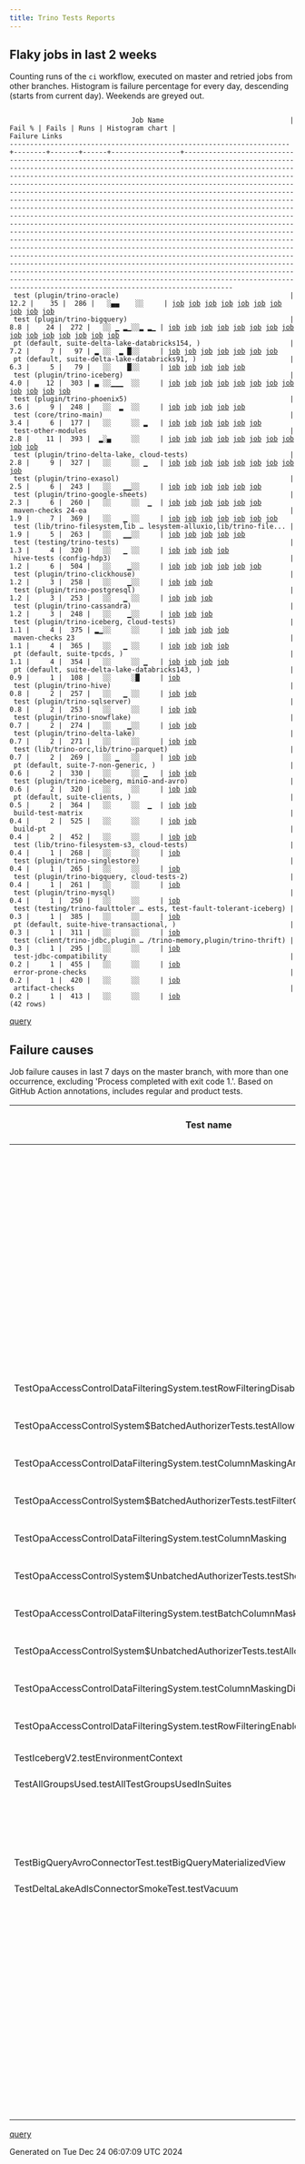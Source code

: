 ```yaml
---
title: Trino Tests Reports
---
```


## Flaky jobs in last 2 weeks

Counting runs of the `ci` workflow, executed on master and retried jobs from other branches.
Histogram is failure percentage for every day, descending (starts from current day).
Weekends are greyed out.
<pre><code>
                              Job Name                               | Fail % | Fails | Runs | Histogram chart |                                                                                                                                                                                                                                                                                                                                                                                                                                                                                                                                                                                                                  Failure Links                                                                                                                                                                                                                                                                                                                                                                                                                                                                                                                                                                                                                   
---------------------------------------------------------------------+--------+-------+------+-----------------+--------------------------------------------------------------------------------------------------------------------------------------------------------------------------------------------------------------------------------------------------------------------------------------------------------------------------------------------------------------------------------------------------------------------------------------------------------------------------------------------------------------------------------------------------------------------------------------------------------------------------------------------------------------------------------------------------------------------------------------------------------------------------------------------------------------------------------------------------------------------------------------------------------------------------------------------------------------------------------------------------------------------------------------------------------------------------------------------------------------------------------------------------------------------------------------------------------------------------------------------------
 test (plugin/trino-oracle)                                          |   12.2 |    35 |  286 |   ░▄▄    ░░     | <a href="https://github.com/trinodb/trino/actions/runs/12445827558/job/34747612821">job</a> <a href="https://github.com/trinodb/trino/actions/runs/12445827558/job/34747612899">job</a> <a href="https://github.com/trinodb/trino/actions/runs/12445827558/job/34747612962">job</a> <a href="https://github.com/trinodb/trino/actions/runs/12445827558/job/34747613021">job</a> <a href="https://github.com/trinodb/trino/actions/runs/12445827558/job/34747613081">job</a> <a href="https://github.com/trinodb/trino/actions/runs/12426955866/job/34696147507">job</a> <a href="https://github.com/trinodb/trino/actions/runs/12426955866/job/34696147619">job</a> <a href="https://github.com/trinodb/trino/actions/runs/12426955866/job/34696147862">job</a> <a href="https://github.com/trinodb/trino/actions/runs/12426955866/job/34696147990">job</a> <a href="https://github.com/trinodb/trino/actions/runs/12426955866/job/34696148109">job</a>                                                                                                                                                                                                                                                                                                                                                                                                                  
 test (plugin/trino-bigquery)                                        |    8.8 |    24 |  272 |   ░░ ▁ ▂▁░░▂ ▂▁ | <a href="https://github.com/trinodb/trino/actions/runs/12407278381/job/34637090710">job</a> <a href="https://github.com/trinodb/trino/actions/runs/12413994543/job/34657158136">job</a> <a href="https://github.com/trinodb/trino/actions/runs/12368632940/job/34518979287">job</a> <a href="https://github.com/trinodb/trino/actions/runs/12368632940/job/34518979287">job</a> <a href="https://github.com/trinodb/trino/actions/runs/12377660993/job/34547808097">job</a> <a href="https://github.com/trinodb/trino/actions/runs/12378338097/job/34550028583">job</a> <a href="https://github.com/trinodb/trino/actions/runs/12378338097/job/34550028583">job</a> <a href="https://github.com/trinodb/trino/actions/runs/12355766509/job/34480203205">job</a> <a href="https://github.com/trinodb/trino/actions/runs/12360870597/job/34496813985">job</a> <a href="https://github.com/trinodb/trino/actions/runs/12308447084/job/34353868402">job</a> <a href="https://github.com/trinodb/trino/actions/runs/12308447084/job/34353868402">job</a> <a href="https://github.com/trinodb/trino/actions/runs/12315374681/job/34373513634">job</a> <a href="https://github.com/trinodb/trino/actions/runs/12315374681/job/34373513634">job</a> <a href="https://github.com/trinodb/trino/actions/runs/12315374681/job/34394496946">job</a> <a href="https://github.com/trinodb/trino/actions/runs/12295766003/job/34313381818">job</a>  
 pt (default, suite-delta-lake-databricks154, )                      |    7.2 |     7 |   97 | ▂ ░░  ▂ █░░     | <a href="https://github.com/trinodb/trino/actions/runs/12476325378/job/34821210744">job</a> <a href="https://github.com/trinodb/trino/actions/runs/12392241084/job/34591681150">job</a> <a href="https://github.com/trinodb/trino/actions/runs/12344535559/job/34447482235">job</a> <a href="https://github.com/trinodb/trino/actions/runs/12348725634/job/34458628319">job</a> <a href="https://github.com/trinodb/trino/actions/runs/12352087464/job/34468945844">job</a> <a href="https://github.com/trinodb/trino/actions/runs/12355766509/job/34480747606">job</a> <a href="https://github.com/trinodb/trino/actions/runs/12360870597/job/34497238944">job</a>                                                                                                                                                                                                                                                                                                                                                                                                                                                                                                                                                                                                                                                                  
 pt (default, suite-delta-lake-databricks91, )                       |    6.3 |     5 |   79 |   ░░    █░░     | <a href="https://github.com/trinodb/trino/actions/runs/12344535559/job/34447480561">job</a> <a href="https://github.com/trinodb/trino/actions/runs/12348725634/job/34458624834">job</a> <a href="https://github.com/trinodb/trino/actions/runs/12352087464/job/34468942130">job</a> <a href="https://github.com/trinodb/trino/actions/runs/12355766509/job/34480742560">job</a> <a href="https://github.com/trinodb/trino/actions/runs/12360870597/job/34497234630">job</a>                                                                                                                                                                                                                                                                                                                                                                                                                                                                                                                                                                                                                                                                                                                                                                                                                                  
 test (plugin/trino-iceberg)                                         |    4.0 |    12 |  303 | ▃ ░░▁▁▁  ░░     | <a href="https://github.com/trinodb/trino/actions/runs/12474870064/job/34817532427">job</a> <a href="https://github.com/trinodb/trino/actions/runs/12476325378/job/34821031033">job</a> <a href="https://github.com/trinodb/trino/actions/runs/12422948111/job/34685653115">job</a> <a href="https://github.com/trinodb/trino/actions/runs/12439684547/job/34733942116">job</a> <a href="https://github.com/trinodb/trino/actions/runs/12404290196/job/34629253730">job</a> <a href="https://github.com/trinodb/trino/actions/runs/12411693355/job/34649977929">job</a> <a href="https://github.com/trinodb/trino/actions/runs/12411693355/job/34649977929">job</a> <a href="https://github.com/trinodb/trino/actions/runs/12391606780/job/34589112136">job</a> <a href="https://github.com/trinodb/trino/actions/runs/12392013902/job/34590357061">job</a> <a href="https://github.com/trinodb/trino/actions/runs/12392241084/job/34591061011">job</a> <a href="https://github.com/trinodb/trino/actions/runs/12383131434/job/34565277605">job</a> <a href="https://github.com/trinodb/trino/actions/runs/12282118769/job/34272658515">job</a>                                                                                                                                                                                                                                                  
 test (plugin/trino-phoenix5)                                        |    3.6 |     9 |  248 |   ░░  ▂  ░░     | <a href="https://github.com/trinodb/trino/actions/runs/12402567106/job/34624404677">job</a> <a href="https://github.com/trinodb/trino/actions/runs/12402567106/job/34624404973">job</a> <a href="https://github.com/trinodb/trino/actions/runs/12402567106/job/34624405255">job</a> <a href="https://github.com/trinodb/trino/actions/runs/12402567106/job/34624405473">job</a> <a href="https://github.com/trinodb/trino/actions/runs/12402567106/job/34624405768">job</a>                                                                                                                                                                                                                                                                                                                                                                                                                                                                                                                                                                                                                                                                                                                                                                                                                                  
 test (core/trino-main)                                              |    3.4 |     6 |  177 |   ░░     ░░ ▂   | <a href="https://github.com/trinodb/trino/actions/runs/12360870597/job/34496811830">job</a> <a href="https://github.com/trinodb/trino/actions/runs/12293847457/job/34307430970">job</a> <a href="https://github.com/trinodb/trino/actions/runs/12293847457/job/34307430970">job</a> <a href="https://github.com/trinodb/trino/actions/runs/12294773109/job/34310312629">job</a> <a href="https://github.com/trinodb/trino/actions/runs/12294773109/job/34310312629">job</a> <a href="https://github.com/trinodb/trino/actions/runs/12282118769/job/34272645059">job</a>                                                                                                                                                                                                                                                                                                                                                                                                                                                                                                                                                                                                                                                                                                                                                  
 test-other-modules                                                  |    2.8 |    11 |  393 |  ▂░▄     ░░     | <a href="https://github.com/trinodb/trino/actions/runs/12462561477/job/34783656217">job</a> <a href="https://github.com/trinodb/trino/actions/runs/12462739959/job/34784089527">job</a> <a href="https://github.com/trinodb/trino/actions/runs/12463719526/job/34786574272">job</a> <a href="https://github.com/trinodb/trino/actions/runs/12463782682/job/34786743700">job</a> <a href="https://github.com/trinodb/trino/actions/runs/12468610037/job/34800121845">job</a> <a href="https://github.com/trinodb/trino/actions/runs/12445332216/job/34746537598">job</a> <a href="https://github.com/trinodb/trino/actions/runs/12439628680/job/34733737516">job</a> <a href="https://github.com/trinodb/trino/actions/runs/12439684547/job/34733896800">job</a> <a href="https://github.com/trinodb/trino/actions/runs/12392241084/job/34590989321">job</a> <a href="https://github.com/trinodb/trino/actions/runs/12377277954/job/34546403045">job</a>                                                                                                                                                                                                                                                                                                                                                                                                                  
 test (plugin/trino-delta-lake, cloud-tests)                         |    2.8 |     9 |  327 |   ░░     ░░ ▁   | <a href="https://github.com/trinodb/trino/actions/runs/12439628680/job/34733761426">job</a> <a href="https://github.com/trinodb/trino/actions/runs/12406185777/job/34634285437">job</a> <a href="https://github.com/trinodb/trino/actions/runs/12422450007/job/34684187790">job</a> <a href="https://github.com/trinodb/trino/actions/runs/12403055334/job/34625852525">job</a> <a href="https://github.com/trinodb/trino/actions/runs/12293847457/job/34307439919">job</a> <a href="https://github.com/trinodb/trino/actions/runs/12293847457/job/34307439919">job</a> <a href="https://github.com/trinodb/trino/actions/runs/12295766003/job/34313386439">job</a> <a href="https://github.com/trinodb/trino/actions/runs/12300284376/job/34328160653">job</a> <a href="https://github.com/trinodb/trino/actions/runs/12274661767/job/34248152297">job</a>                                                                                                                                                                                                                                                                                                                                                                                                                                                                                                  
 test (plugin/trino-exasol)                                          |    2.5 |     6 |  243 |   ░░   ▁▁░░     | <a href="https://github.com/trinodb/trino/actions/runs/12392241084/job/34591059081">job</a> <a href="https://github.com/trinodb/trino/actions/runs/12378338097/job/34550035954">job</a> <a href="https://github.com/trinodb/trino/actions/runs/12378338097/job/34550035954">job</a> <a href="https://github.com/trinodb/trino/actions/runs/12383131434/job/34565276032">job</a> <a href="https://github.com/trinodb/trino/actions/runs/12352097338/job/34468461255">job</a> <a href="https://github.com/trinodb/trino/actions/runs/12352097338/job/34468461255">job</a>                                                                                                                                                                                                                                                                                                                                                                                                                                                                                                                                                                                                                                                                                                                                                  
 test (plugin/trino-google-sheets)                                   |    2.3 |     6 |  260 |   ░░     ░░  ▁  | <a href="https://github.com/trinodb/trino/actions/runs/12413767391/job/34656423478">job</a> <a href="https://github.com/trinodb/trino/actions/runs/12307591497/job/34351555204">job</a> <a href="https://github.com/trinodb/trino/actions/runs/12277397493/job/34256762313">job</a> <a href="https://github.com/trinodb/trino/actions/runs/12277397493/job/34256762313">job</a> <a href="https://github.com/trinodb/trino/actions/runs/12277397493/job/34262912477">job</a> <a href="https://github.com/trinodb/trino/actions/runs/12277397493/job/34262912477">job</a>                                                                                                                                                                                                                                                                                                                                                                                                                                                                                                                                                                                                                                                                                                                                                  
 maven-checks 24-ea                                                  |    1.9 |     7 |  369 |   ░░   ▁ ░░     | <a href="https://github.com/trinodb/trino/actions/runs/12392241084/job/34590989072">job</a> <a href="https://github.com/trinodb/trino/actions/runs/12372248284/job/34530030929">job</a> <a href="https://github.com/trinodb/trino/actions/runs/12372248284/job/34530030929">job</a> <a href="https://github.com/trinodb/trino/actions/runs/12377277954/job/34546399408">job</a> <a href="https://github.com/trinodb/trino/actions/runs/12378338097/job/34549967944">job</a> <a href="https://github.com/trinodb/trino/actions/runs/12378338097/job/34549967944">job</a> <a href="https://github.com/trinodb/trino/actions/runs/12312784464/job/34365520076">job</a>                                                                                                                                                                                                                                                                                                                                                                                                                                                                                                                                                                                                                                                                  
 test (lib/trino-filesystem,lib … lesystem-alluxio,lib/trino-file... |    1.9 |     5 |  263 |   ░░   ▁▁░░     | <a href="https://github.com/trinodb/trino/actions/runs/12378338097/job/34550023244">job</a> <a href="https://github.com/trinodb/trino/actions/runs/12378338097/job/34550023244">job</a> <a href="https://github.com/trinodb/trino/actions/runs/12352097338/job/34468452497">job</a> <a href="https://github.com/trinodb/trino/actions/runs/12352097338/job/34468452497">job</a> <a href="https://github.com/trinodb/trino/actions/runs/12324251013/job/34401463418">job</a>                                                                                                                                                                                                                                                                                                                                                                                                                                                                                                                                                                                                                                                                                                                                                                                                                                  
 test (testing/trino-tests)                                          |    1.3 |     4 |  320 |   ░░   ▁ ░░     | <a href="https://github.com/trinodb/trino/actions/runs/12439684547/job/34733948047">job</a> <a href="https://github.com/trinodb/trino/actions/runs/12368632940/job/34518995803">job</a> <a href="https://github.com/trinodb/trino/actions/runs/12368632940/job/34518995803">job</a> <a href="https://github.com/trinodb/trino/actions/runs/12312784464/job/34365593626">job</a>                                                                                                                                                                                                                                                                                                                                                                                                                                                                                                                                                                                                                                                                                                                                                                                                                                                                                                                  
 hive-tests (config-hdp3)                                            |    1.2 |     6 |  504 |   ░░    ▁░░     | <a href="https://github.com/trinodb/trino/actions/runs/12377277954/job/34546400531">job</a> <a href="https://github.com/trinodb/trino/actions/runs/12344535559/job/34447215601">job</a> <a href="https://github.com/trinodb/trino/actions/runs/12348725634/job/34458103320">job</a> <a href="https://github.com/trinodb/trino/actions/runs/12352087464/job/34468366575">job</a> <a href="https://github.com/trinodb/trino/actions/runs/12355766509/job/34480132348">job</a> <a href="https://github.com/trinodb/trino/actions/runs/12360870597/job/34496767789">job</a>                                                                                                                                                                                                                                                                                                                                                                                                                                                                                                                                                                                                                                                                                                                                                  
 test (plugin/trino-clickhouse)                                      |    1.2 |     3 |  258 |   ░░    ▁░░     | <a href="https://github.com/trinodb/trino/actions/runs/12427190535/job/34696648213">job</a> <a href="https://github.com/trinodb/trino/actions/runs/12352097338/job/34468457527">job</a> <a href="https://github.com/trinodb/trino/actions/runs/12352097338/job/34468457527">job</a>                                                                                                                                                                                                                                                                                                                                                                                                                                                                                                                                                                                                                                                                                                                                                                                                                                                                                                                                                                                                  
 test (plugin/trino-postgresql)                                      |    1.2 |     3 |  253 |   ░░   ▁ ░░     | <a href="https://github.com/trinodb/trino/actions/runs/12378338097/job/34550044308">job</a> <a href="https://github.com/trinodb/trino/actions/runs/12378338097/job/34550044308">job</a> <a href="https://github.com/trinodb/trino/actions/runs/12282118769/job/34272664846">job</a>                                                                                                                                                                                                                                                                                                                                                                                                                                                                                                                                                                                                                                                                                                                                                                                                                                                                                                                                                                                                  
 test (plugin/trino-cassandra)                                       |    1.2 |     3 |  248 |   ░░    ▁░░     | <a href="https://github.com/trinodb/trino/actions/runs/12462561477/job/34783682305">job</a> <a href="https://github.com/trinodb/trino/actions/runs/12352874307/job/34471057557">job</a> <a href="https://github.com/trinodb/trino/actions/runs/12352874307/job/34471057557">job</a>                                                                                                                                                                                                                                                                                                                                                                                                                                                                                                                                                                                                                                                                                                                                                                                                                                                                                                                                                                                                  
 test (plugin/trino-iceberg, cloud-tests)                            |    1.1 |     4 |  375 | ▂▁░░     ░░     | <a href="https://github.com/trinodb/trino/actions/runs/12474870064/job/34817532669">job</a> <a href="https://github.com/trinodb/trino/actions/runs/12476325378/job/34821031197">job</a> <a href="https://github.com/trinodb/trino/actions/runs/12463782682/job/34786781881">job</a> <a href="https://github.com/trinodb/trino/actions/runs/12465571534/job/34791622672">job</a>                                                                                                                                                                                                                                                                                                                                                                                                                                                                                                                                                                                                                                                                                                                                                                                                                                                                                                                  
 maven-checks 23                                                     |    1.1 |     4 |  365 |   ░░   ▁ ░░     | <a href="https://github.com/trinodb/trino/actions/runs/12392241084/job/34590988527">job</a> <a href="https://github.com/trinodb/trino/actions/runs/12377277954/job/34546398887">job</a> <a href="https://github.com/trinodb/trino/actions/runs/12378338097/job/34549967510">job</a> <a href="https://github.com/trinodb/trino/actions/runs/12378338097/job/34549967510">job</a>                                                                                                                                                                                                                                                                                                                                                                                                                                                                                                                                                                                                                                                                                                                                                                                                                                                                                                                  
 pt (default, suite-tpcds, )                                         |    1.1 |     4 |  354 |   ░░     ░░ ▁   | <a href="https://github.com/trinodb/trino/actions/runs/12293847457/job/34307880926">job</a> <a href="https://github.com/trinodb/trino/actions/runs/12293847457/job/34307880926">job</a> <a href="https://github.com/trinodb/trino/actions/runs/12293847457/job/34317890518">job</a> <a href="https://github.com/trinodb/trino/actions/runs/12293847457/job/34317890518">job</a>                                                                                                                                                                                                                                                                                                                                                                                                                                                                                                                                                                                                                                                                                                                                                                                                                                                                                                                  
 pt (default, suite-delta-lake-databricks143, )                      |    0.9 |     1 |  108 |   ░░     ░█     | <a href="https://github.com/trinodb/trino/actions/runs/12327149092/job/34408985195">job</a>                                                                                                                                                                                                                                                                                                                                                                                                                                                                                                                                                                                                                                                                                                                                                                                                                                                                                                                                                                                                                                                                                                                                                                  
 test (plugin/trino-hive)                                            |    0.8 |     2 |  257 |   ░░   ▁ ░░     | <a href="https://github.com/trinodb/trino/actions/runs/12368632940/job/34518986668">job</a> <a href="https://github.com/trinodb/trino/actions/runs/12368632940/job/34518986668">job</a>                                                                                                                                                                                                                                                                                                                                                                                                                                                                                                                                                                                                                                                                                                                                                                                                                                                                                                                                                                                                                                                                                  
 test (plugin/trino-sqlserver)                                       |    0.8 |     2 |  253 |   ░░     ░░     | <a href="https://github.com/trinodb/trino/actions/runs/12463163315/job/34785147818">job</a> <a href="https://github.com/trinodb/trino/actions/runs/12392013902/job/34590365305">job</a>                                                                                                                                                                                                                                                                                                                                                                                                                                                                                                                                                                                                                                                                                                                                                                                                                                                                                                                                                                                                                                                                                  
 test (plugin/trino-snowflake)                                       |    0.7 |     2 |  274 |   ░░    ▁░░     | <a href="https://github.com/trinodb/trino/actions/runs/12352097338/job/34468470635">job</a> <a href="https://github.com/trinodb/trino/actions/runs/12352097338/job/34468470635">job</a>                                                                                                                                                                                                                                                                                                                                                                                                                                                                                                                                                                                                                                                                                                                                                                                                                                                                                                                                                                                                                                                                                  
 test (plugin/trino-delta-lake)                                      |    0.7 |     2 |  271 |   ░░     ░░     | <a href="https://github.com/trinodb/trino/actions/runs/12411809790/job/34650313102">job</a> <a href="https://github.com/trinodb/trino/actions/runs/12251626932/job/34176666393">job</a>                                                                                                                                                                                                                                                                                                                                                                                                                                                                                                                                                                                                                                                                                                                                                                                                                                                                                                                                                                                                                                                                                  
 test (lib/trino-orc,lib/trino-parquet)                              |    0.7 |     2 |  269 |   ░░ ▁   ░░     | <a href="https://github.com/trinodb/trino/actions/runs/12404758413/job/34630462973">job</a> <a href="https://github.com/trinodb/trino/actions/runs/12404758413/job/34630462973">job</a>                                                                                                                                                                                                                                                                                                                                                                                                                                                                                                                                                                                                                                                                                                                                                                                                                                                                                                                                                                                                                                                                                  
 pt (default, suite-7-non-generic, )                                 |    0.6 |     2 |  330 |   ░░     ░░ ▁   | <a href="https://github.com/trinodb/trino/actions/runs/12293847457/job/34307872022">job</a> <a href="https://github.com/trinodb/trino/actions/runs/12293847457/job/34307872022">job</a>                                                                                                                                                                                                                                                                                                                                                                                                                                                                                                                                                                                                                                                                                                                                                                                                                                                                                                                                                                                                                                                                                  
 test (plugin/trino-iceberg, minio-and-avro)                         |    0.6 |     2 |  320 |   ░░     ░░     | <a href="https://github.com/trinodb/trino/actions/runs/12462575688/job/34783712926">job</a> <a href="https://github.com/trinodb/trino/actions/runs/12439628680/job/34733763543">job</a>                                                                                                                                                                                                                                                                                                                                                                                                                                                                                                                                                                                                                                                                                                                                                                                                                                                                                                                                                                                                                                                                                  
 pt (default, suite-clients, )                                       |    0.5 |     2 |  364 |   ░░     ░░  ▁  | <a href="https://github.com/trinodb/trino/actions/runs/12279312877/job/34263681876">job</a> <a href="https://github.com/trinodb/trino/actions/runs/12279312877/job/34263681876">job</a>                                                                                                                                                                                                                                                                                                                                                                                                                                                                                                                                                                                                                                                                                                                                                                                                                                                                                                                                                                                                                                                                                  
 build-test-matrix                                                   |    0.4 |     2 |  525 |   ░░     ░░     | <a href="https://github.com/trinodb/trino/actions/runs/12416695859/job/34665927347">job</a> <a href="https://github.com/trinodb/trino/actions/runs/12377277954/job/34546402616">job</a>                                                                                                                                                                                                                                                                                                                                                                                                                                                                                                                                                                                                                                                                                                                                                                                                                                                                                                                                                                                                                                                                                  
 build-pt                                                            |    0.4 |     2 |  452 |   ░░     ░░     | <a href="https://github.com/trinodb/trino/actions/runs/12392013902/job/34590292259">job</a> <a href="https://github.com/trinodb/trino/actions/runs/12377277954/job/34546402194">job</a>                                                                                                                                                                                                                                                                                                                                                                                                                                                                                                                                                                                                                                                                                                                                                                                                                                                                                                                                                                                                                                                                                  
 test (lib/trino-filesystem-s3, cloud-tests)                         |    0.4 |     1 |  268 |   ░░     ░░     | <a href="https://github.com/trinodb/trino/actions/runs/12312784464/job/34365575927">job</a>                                                                                                                                                                                                                                                                                                                                                                                                                                                                                                                                                                                                                                                                                                                                                                                                                                                                                                                                                                                                                                                                                                                                                                  
 test (plugin/trino-singlestore)                                     |    0.4 |     1 |  265 |   ░░     ░░     | <a href="https://github.com/trinodb/trino/actions/runs/12392241084/job/34591067892">job</a>                                                                                                                                                                                                                                                                                                                                                                                                                                                                                                                                                                                                                                                                                                                                                                                                                                                                                                                                                                                                                                                                                                                                                                  
 test (plugin/trino-bigquery, cloud-tests-2)                         |    0.4 |     1 |  261 |   ░░     ░░     | <a href="https://github.com/trinodb/trino/actions/runs/12392241084/job/34591053839">job</a>                                                                                                                                                                                                                                                                                                                                                                                                                                                                                                                                                                                                                                                                                                                                                                                                                                                                                                                                                                                                                                                                                                                                                                  
 test (plugin/trino-mysql)                                           |    0.4 |     1 |  250 |   ░░     ░░     | <a href="https://github.com/trinodb/trino/actions/runs/12413767391/job/34656429364">job</a>                                                                                                                                                                                                                                                                                                                                                                                                                                                                                                                                                                                                                                                                                                                                                                                                                                                                                                                                                                                                                                                                                                                                                                  
 test (testing/trino-faulttoler … ests, test-fault-tolerant-iceberg) |    0.3 |     1 |  385 |   ░░     ░░     | <a href="https://github.com/trinodb/trino/actions/runs/12388260803/job/34579119869">job</a>                                                                                                                                                                                                                                                                                                                                                                                                                                                                                                                                                                                                                                                                                                                                                                                                                                                                                                                                                                                                                                                                                                                                                                  
 pt (default, suite-hive-transactional, )                            |    0.3 |     1 |  311 |   ░░     ░░     | <a href="https://github.com/trinodb/trino/actions/runs/12417116082/job/34667861904">job</a>                                                                                                                                                                                                                                                                                                                                                                                                                                                                                                                                                                                                                                                                                                                                                                                                                                                                                                                                                                                                                                                                                                                                                                  
 test (client/trino-jdbc,plugin … /trino-memory,plugin/trino-thrift) |    0.3 |     1 |  295 |   ░░     ░░     | <a href="https://github.com/trinodb/trino/actions/runs/12411834387/job/34650384443">job</a>                                                                                                                                                                                                                                                                                                                                                                                                                                                                                                                                                                                                                                                                                                                                                                                                                                                                                                                                                                                                                                                                                                                                                                  
 test-jdbc-compatibility                                             |    0.2 |     1 |  455 |   ░░     ░░     | <a href="https://github.com/trinodb/trino/actions/runs/12377277954/job/34546401792">job</a>                                                                                                                                                                                                                                                                                                                                                                                                                                                                                                                                                                                                                                                                                                                                                                                                                                                                                                                                                                                                                                                                                                                                                                  
 error-prone-checks                                                  |    0.2 |     1 |  420 |   ░░     ░░     | <a href="https://github.com/trinodb/trino/actions/runs/12377277954/job/34546399897">job</a>                                                                                                                                                                                                                                                                                                                                                                                                                                                                                                                                                                                                                                                                                                                                                                                                                                                                                                                                                                                                                                                                                                                                                                  
 artifact-checks                                                     |    0.2 |     1 |  413 |   ░░     ░░     | <a href="https://github.com/trinodb/trino/actions/runs/12377277954/job/34546401383">job</a>                                                                                                                                                                                                                                                                                                                                                                                                                                                                                                                                                                                                                                                                                                                                                                                                                                                                                                                                                                                                                                                                                                                                                                  
(42 rows)
</code></pre>
[query](https://github.com/trinodb/reports/blob/25b4f0700cc8f804fadac4cc1864e08a6ec2c264/sql/tests/jobs.sql)

## Failure causes

Job failure causes in last 7 days on the master branch, with more than one occurrence,
excluding 'Process completed with exit code 1.'.
Based on GitHub Action annotations, includes regular and product tests.

| Test name                                                                         | Message                                                                                                                                                                                                     | Test failures | Run failures | % of runs | First seen at           | Last seen at            | Failure Links                                                                                                                                                                                                                                                                                                                                                                                                    |
| --------------------------------------------------------------------------------- | ----------------------------------------------------------------------------------------------------------------------------------------------------------------------------------------------------------- | -------------:| ------------:| ---------:| ----------------------- | ----------------------- | ---------------------------------------------------------------------------------------------------------------------------------------------------------------------------------------------------------------------------------------------------------------------------------------------------------------------------------------------------------------------------------------------------------------- |
|                                                                                   | The operation was canceled.                                                                                                                                                                                 |            18 |            3 |       0.5 | 2024-12-18 00:19:23.000 | 2024-12-21 00:05:08.000 | <a href="https://github.com/trinodb/trino/actions/runs/12383131434/job/34565276032">job</a> <a href="https://github.com/trinodb/trino/actions/runs/12399879275/job/34615765551">job</a> <a href="https://github.com/trinodb/trino/actions/runs/12399879275/job/34615766155">job</a> <a href="https://github.com/trinodb/trino/actions/runs/12399879275/job/34615767008">job</a> <a href="https://github.com/trinodb/trino/actions/runs/12399879275/job/34615767594">job</a>  |
|                                                                                   | Canceling since a higher priority waiting request for 'workflow=ci,\&lt;br/\&gt;                                                                                                                                  |            17 |            1 |       0.2 | 2024-12-18 19:30:53.000 | 2024-12-18 19:34:57.000 | <a href="https://github.com/trinodb/trino/actions/runs/12399879275/job/34615765551">job</a> <a href="https://github.com/trinodb/trino/actions/runs/12399879275/job/34615766155">job</a> <a href="https://github.com/trinodb/trino/actions/runs/12399879275/job/34615767008">job</a> <a href="https://github.com/trinodb/trino/actions/runs/12399879275/job/34615767289">job</a> <a href="https://github.com/trinodb/trino/actions/runs/12399879275/job/34615767594">job</a>  |
|                                                                                   | fetch-pack: invalid index-pack output                                                                                                                                                                       |            10 |            1 |       0.2 | 2024-12-17 07:54:54.000 | 2024-12-17 08:16:58.000 | <a href="https://github.com/trinodb/trino/actions/runs/12368632940/job/34518936288">job</a> <a href="https://github.com/trinodb/trino/actions/runs/12368632940/job/34518937919">job</a> <a href="https://github.com/trinodb/trino/actions/runs/12368632940/job/34518985410">job</a> <a href="https://github.com/trinodb/trino/actions/runs/12368632940/job/34518986668">job</a> <a href="https://github.com/trinodb/trino/actions/runs/12368632940/job/34518986668">job</a>  |
|                                                                                   | early EOF                                                                                                                                                                                                   |            10 |            1 |       0.2 | 2024-12-17 07:54:54.000 | 2024-12-17 08:16:58.000 | <a href="https://github.com/trinodb/trino/actions/runs/12368632940/job/34518936288">job</a> <a href="https://github.com/trinodb/trino/actions/runs/12368632940/job/34518937919">job</a> <a href="https://github.com/trinodb/trino/actions/runs/12368632940/job/34518985410">job</a> <a href="https://github.com/trinodb/trino/actions/runs/12368632940/job/34518986668">job</a> <a href="https://github.com/trinodb/trino/actions/runs/12368632940/job/34518986668">job</a>  |
|                                                                                   | RPC failed; curl 92 HTTP/2 stream 0 was not closed cleanly: CANCEL \(err 8\)                                                                                                                                |            10 |            1 |       0.2 | 2024-12-17 07:54:54.000 | 2024-12-17 08:16:58.000 | <a href="https://github.com/trinodb/trino/actions/runs/12368632940/job/34518936288">job</a> <a href="https://github.com/trinodb/trino/actions/runs/12368632940/job/34518937919">job</a> <a href="https://github.com/trinodb/trino/actions/runs/12368632940/job/34518985410">job</a> <a href="https://github.com/trinodb/trino/actions/runs/12368632940/job/34518986668">job</a> <a href="https://github.com/trinodb/trino/actions/runs/12368632940/job/34518986668">job</a>  |
|                                                                                   | The action has timed out.                                                                                                                                                                                   |             9 |            3 |       0.5 | 2024-12-17 17:45:48.000 | 2024-12-18 11:55:03.000 | <a href="https://github.com/trinodb/trino/actions/runs/12378338097/job/34549967510">job</a> <a href="https://github.com/trinodb/trino/actions/runs/12378338097/job/34549967944">job</a> <a href="https://github.com/trinodb/trino/actions/runs/12378338097/job/34550035954">job</a> <a href="https://github.com/trinodb/trino/actions/runs/12392013902/job/34590292259">job</a> <a href="https://github.com/trinodb/trino/actions/runs/12392241084/job/34590988527">job</a>  |
| TestOpaAccessControlDataFilteringSystem.testRowFilteringDisabledDoesNothing       | Failed to submit policy: \{\&lt;br/\&gt;                                                                                                                                                                          |             5 |            5 |       0.9 | 2024-12-20 23:21:24.000 | 2024-12-23 07:30:07.000 | <a href="https://github.com/trinodb/trino/actions/runs/12439628680/job/34733737516">job</a> <a href="https://github.com/trinodb/trino/actions/runs/12439684547/job/34733896800">job</a> <a href="https://github.com/trinodb/trino/actions/runs/12445332216/job/34746537598">job</a> <a href="https://github.com/trinodb/trino/actions/runs/12462561477/job/34783656217">job</a> <a href="https://github.com/trinodb/trino/actions/runs/12462739959/job/34784089527">job</a>  |
| TestOpaAccessControlSystem$BatchedAuthorizerTests.testAllowUnbatchedQuery         | Failed to submit policy: \{\&lt;br/\&gt;                                                                                                                                                                          |             5 |            5 |       0.9 | 2024-12-20 23:21:24.000 | 2024-12-23 07:30:07.000 | <a href="https://github.com/trinodb/trino/actions/runs/12439628680/job/34733737516">job</a> <a href="https://github.com/trinodb/trino/actions/runs/12439684547/job/34733896800">job</a> <a href="https://github.com/trinodb/trino/actions/runs/12445332216/job/34746537598">job</a> <a href="https://github.com/trinodb/trino/actions/runs/12462561477/job/34783656217">job</a> <a href="https://github.com/trinodb/trino/actions/runs/12462739959/job/34784089527">job</a>  |
| TestOpaAccessControlDataFilteringSystem.testColumnMaskingAndRowFiltering          | Failed to submit policy: \{\&lt;br/\&gt;                                                                                                                                                                          |             5 |            5 |       0.9 | 2024-12-20 23:21:24.000 | 2024-12-23 07:30:07.000 | <a href="https://github.com/trinodb/trino/actions/runs/12439628680/job/34733737516">job</a> <a href="https://github.com/trinodb/trino/actions/runs/12439684547/job/34733896800">job</a> <a href="https://github.com/trinodb/trino/actions/runs/12445332216/job/34746537598">job</a> <a href="https://github.com/trinodb/trino/actions/runs/12462561477/job/34783656217">job</a> <a href="https://github.com/trinodb/trino/actions/runs/12462739959/job/34784089527">job</a>  |
| TestOpaAccessControlSystem$BatchedAuthorizerTests.testFilterOutItemsBatch         | Failed to submit policy: \{\&lt;br/\&gt;                                                                                                                                                                          |             5 |            5 |       0.9 | 2024-12-20 23:21:24.000 | 2024-12-23 07:30:07.000 | <a href="https://github.com/trinodb/trino/actions/runs/12439628680/job/34733737516">job</a> <a href="https://github.com/trinodb/trino/actions/runs/12439684547/job/34733896800">job</a> <a href="https://github.com/trinodb/trino/actions/runs/12445332216/job/34746537598">job</a> <a href="https://github.com/trinodb/trino/actions/runs/12462561477/job/34783656217">job</a> <a href="https://github.com/trinodb/trino/actions/runs/12462739959/job/34784089527">job</a>  |
| TestOpaAccessControlDataFilteringSystem.testColumnMasking                         | Failed to submit policy: \{\&lt;br/\&gt;                                                                                                                                                                          |             5 |            5 |       0.9 | 2024-12-20 23:21:24.000 | 2024-12-23 07:30:07.000 | <a href="https://github.com/trinodb/trino/actions/runs/12439628680/job/34733737516">job</a> <a href="https://github.com/trinodb/trino/actions/runs/12439684547/job/34733896800">job</a> <a href="https://github.com/trinodb/trino/actions/runs/12445332216/job/34746537598">job</a> <a href="https://github.com/trinodb/trino/actions/runs/12462561477/job/34783656217">job</a> <a href="https://github.com/trinodb/trino/actions/runs/12462739959/job/34784089527">job</a>  |
| TestOpaAccessControlSystem$UnbatchedAuthorizerTests.testShouldDenyQueryIfDirected | Failed to submit policy: \{\&lt;br/\&gt;                                                                                                                                                                          |             5 |            5 |       0.9 | 2024-12-20 23:21:24.000 | 2024-12-23 07:30:07.000 | <a href="https://github.com/trinodb/trino/actions/runs/12439628680/job/34733737516">job</a> <a href="https://github.com/trinodb/trino/actions/runs/12439684547/job/34733896800">job</a> <a href="https://github.com/trinodb/trino/actions/runs/12445332216/job/34746537598">job</a> <a href="https://github.com/trinodb/trino/actions/runs/12462561477/job/34783656217">job</a> <a href="https://github.com/trinodb/trino/actions/runs/12462739959/job/34784089527">job</a>  |
| TestOpaAccessControlDataFilteringSystem.testBatchColumnMasking                    | Failed to submit policy: \{\&lt;br/\&gt;                                                                                                                                                                          |             5 |            5 |       0.9 | 2024-12-20 23:21:24.000 | 2024-12-23 07:30:07.000 | <a href="https://github.com/trinodb/trino/actions/runs/12439628680/job/34733737516">job</a> <a href="https://github.com/trinodb/trino/actions/runs/12439684547/job/34733896800">job</a> <a href="https://github.com/trinodb/trino/actions/runs/12445332216/job/34746537598">job</a> <a href="https://github.com/trinodb/trino/actions/runs/12462561477/job/34783656217">job</a> <a href="https://github.com/trinodb/trino/actions/runs/12462739959/job/34784089527">job</a>  |
| TestOpaAccessControlSystem$UnbatchedAuthorizerTests.testAllowsQueryAndFilters     | Failed to submit policy: \{\&lt;br/\&gt;                                                                                                                                                                          |             5 |            5 |       0.9 | 2024-12-20 23:21:24.000 | 2024-12-23 07:30:07.000 | <a href="https://github.com/trinodb/trino/actions/runs/12439628680/job/34733737516">job</a> <a href="https://github.com/trinodb/trino/actions/runs/12439684547/job/34733896800">job</a> <a href="https://github.com/trinodb/trino/actions/runs/12445332216/job/34746537598">job</a> <a href="https://github.com/trinodb/trino/actions/runs/12462561477/job/34783656217">job</a> <a href="https://github.com/trinodb/trino/actions/runs/12462739959/job/34784089527">job</a>  |
| TestOpaAccessControlDataFilteringSystem.testColumnMaskingDisabledDoesNothing      | Failed to submit policy: \{\&lt;br/\&gt;                                                                                                                                                                          |             5 |            5 |       0.9 | 2024-12-20 23:21:24.000 | 2024-12-23 07:30:07.000 | <a href="https://github.com/trinodb/trino/actions/runs/12439628680/job/34733737516">job</a> <a href="https://github.com/trinodb/trino/actions/runs/12439684547/job/34733896800">job</a> <a href="https://github.com/trinodb/trino/actions/runs/12445332216/job/34746537598">job</a> <a href="https://github.com/trinodb/trino/actions/runs/12462561477/job/34783656217">job</a> <a href="https://github.com/trinodb/trino/actions/runs/12462739959/job/34784089527">job</a>  |
| TestOpaAccessControlDataFilteringSystem.testRowFilteringEnabled                   | Failed to submit policy: \{\&lt;br/\&gt;                                                                                                                                                                          |             5 |            5 |       0.9 | 2024-12-20 23:21:24.000 | 2024-12-23 07:30:07.000 | <a href="https://github.com/trinodb/trino/actions/runs/12439628680/job/34733737516">job</a> <a href="https://github.com/trinodb/trino/actions/runs/12439684547/job/34733896800">job</a> <a href="https://github.com/trinodb/trino/actions/runs/12445332216/job/34746537598">job</a> <a href="https://github.com/trinodb/trino/actions/runs/12462561477/job/34783656217">job</a> <a href="https://github.com/trinodb/trino/actions/runs/12462739959/job/34784089527">job</a>  |
| TestIcebergV2.testEnvironmentContext                                              | Expecting map:\&lt;br/\&gt;                                                                                                                                                                                       |             4 |            4 |       0.7 | 2024-12-18 11:23:47.000 | 2024-12-20 23:25:14.000 | <a href="https://github.com/trinodb/trino/actions/runs/12391606780/job/34589112136">job</a> <a href="https://github.com/trinodb/trino/actions/runs/12392241084/job/34591061011">job</a> <a href="https://github.com/trinodb/trino/actions/runs/12404290196/job/34629253730">job</a> <a href="https://github.com/trinodb/trino/actions/runs/12439684547/job/34733942116">job</a>                                                                                  |
| TestAllGroupsUsed.testAllTestGroupsUsedInSuites                                   | \[All groups defined by TestGroups should be used in test suites\] \&lt;br/\&gt;                                                                                                                                  |             4 |            4 |       0.7 | 2024-12-23 08:54:14.000 | 2024-12-23 22:04:42.000 | <a href="https://github.com/trinodb/trino/actions/runs/12463719526/job/34786574272">job</a> <a href="https://github.com/trinodb/trino/actions/runs/12463782682/job/34786743700">job</a> <a href="https://github.com/trinodb/trino/actions/runs/12468610037/job/34800121845">job</a> <a href="https://github.com/trinodb/trino/actions/runs/12473316147/job/34813606826">job</a>                                                                                  |
|                                                                                   | unable to access 'https://github.com/trinodb/trino/': The requested URL returned error: 503                                                                                                                 |             4 |            1 |       0.2 | 2024-12-17 07:58:04.000 | 2024-12-17 08:06:27.000 | <a href="https://github.com/trinodb/trino/actions/runs/12368632940/job/34518990011">job</a> <a href="https://github.com/trinodb/trino/actions/runs/12368632940/job/34518991945">job</a> <a href="https://github.com/trinodb/trino/actions/runs/12368632940/job/34518992245">job</a> <a href="https://github.com/trinodb/trino/actions/runs/12368632940/job/34518993910">job</a>                                                                                  |
|                                                                                   | unable to access 'https://github.com/trinodb/trino/': The requested URL returned error: 502                                                                                                                 |             3 |            1 |       0.2 | 2024-12-17 07:54:54.000 | 2024-12-17 07:58:04.000 | <a href="https://github.com/trinodb/trino/actions/runs/12368632940/job/34518986668">job</a> <a href="https://github.com/trinodb/trino/actions/runs/12368632940/job/34518993910">job</a> <a href="https://github.com/trinodb/trino/actions/runs/12368632940/job/34518995803">job</a>                                                                                                                                                                  |
| TestBigQueryAvroConnectorTest.testBigQueryMaterializedView                        | No valid spans, queries were executing concurrently                                                                                                                                                         |             3 |            3 |       0.5 | 2024-12-17 08:12:36.000 | 2024-12-17 17:54:10.000 | <a href="https://github.com/trinodb/trino/actions/runs/12368632940/job/34518979287">job</a> <a href="https://github.com/trinodb/trino/actions/runs/12377660993/job/34547808097">job</a> <a href="https://github.com/trinodb/trino/actions/runs/12378338097/job/34550028583">job</a>                                                                                                                                                                  |
| TestDeltaLakeAdlsConnectorSmokeTest.testVacuum                                    | expected: \&lt;br/\&gt;                                                                                                                                                                                           |             2 |            2 |       0.3 | 2024-12-19 23:43:24.000 | 2024-12-20 23:15:10.000 | <a href="https://github.com/trinodb/trino/actions/runs/12422450007/job/34684187790">job</a> <a href="https://github.com/trinodb/trino/actions/runs/12439628680/job/34733761426">job</a>                                                                                                                                                                                                                                                  |
|                                                                                   | expected flush after ref listing                                                                                                                                                                            |             2 |            1 |       0.2 | 2024-12-17 08:03:01.000 | 2024-12-17 08:07:48.000 | <a href="https://github.com/trinodb/trino/actions/runs/12368632940/job/34518991073">job</a> <a href="https://github.com/trinodb/trino/actions/runs/12368632940/job/34518994683">job</a>                                                                                                                                                                                                                                                  |
|                                                                                   | Process completed with exit code 127.                                                                                                                                                                       |             2 |            1 |       0.2 | 2024-12-17 07:54:54.000 | 2024-12-17 07:54:55.000 | <a href="https://github.com/trinodb/trino/actions/runs/12368632940/job/34518986668">job</a> <a href="https://github.com/trinodb/trino/actions/runs/12368632940/job/34518995803">job</a>                                                                                                                                                                                                                                                  |
|                                                                                   | PR requires a rebase. Found: 4 merge commits.                                                                                                                                                               |             2 |            2 |       0.3 | 2024-12-18 01:15:29.000 | 2024-12-18 19:22:39.000 | <a href="https://github.com/trinodb/trino/actions/runs/12384432508/job/34568975941">job</a> <a href="https://github.com/trinodb/trino/actions/runs/12399879275/job/34615765109">job</a>                                                                                                                                                                                                                                                  |
|                                                                                   | expected 'packfile'                                                                                                                                                                                         |             2 |            1 |       0.2 | 2024-12-17 08:07:48.000 | 2024-12-17 08:16:58.000 | <a href="https://github.com/trinodb/trino/actions/runs/12368632940/job/34518937919">job</a> <a href="https://github.com/trinodb/trino/actions/runs/12368632940/job/34518991073">job</a>                                                                                                                                                                                                                                                  |
|                                                                                   | The process '/usr/bin/git' failed with exit code 128                                                                                                                                                        |             2 |            1 |       0.2 | 2024-12-17 07:54:54.000 | 2024-12-17 07:54:55.000 | <a href="https://github.com/trinodb/trino/actions/runs/12368632940/job/34518986668">job</a> <a href="https://github.com/trinodb/trino/actions/runs/12368632940/job/34518995803">job</a>                                                                                                                                                                                                                                                  |
|                                                                                   | RPC failed; HTTP 503 curl 22 The requested URL returned error: 503                                                                                                                                          |             2 |            1 |       0.2 | 2024-12-17 08:03:01.000 | 2024-12-17 08:07:48.000 | <a href="https://github.com/trinodb/trino/actions/runs/12368632940/job/34518991073">job</a> <a href="https://github.com/trinodb/trino/actions/runs/12368632940/job/34518994683">job</a>                                                                                                                                                                                                                                                  |
|                                                                                   | Can't find 'action.yml', 'action.yaml' or 'Dockerfile' under '/home/runner/work/trino/trino/.github/actions/process-test-results'. Did you forget to run actions/checkout before running your local action? |             2 |            1 |       0.2 | 2024-12-17 07:54:54.000 | 2024-12-17 07:54:55.000 | <a href="https://github.com/trinodb/trino/actions/runs/12368632940/job/34518986668">job</a> <a href="https://github.com/trinodb/trino/actions/runs/12368632940/job/34518995803">job</a>                                                                                                                                                                                                                                                  |

[query](https://github.com/trinodb/reports/blob/25b4f0700cc8f804fadac4cc1864e08a6ec2c264/sql/tests/annotations.sql)

Generated on Tue Dec 24 06:07:09 UTC 2024
